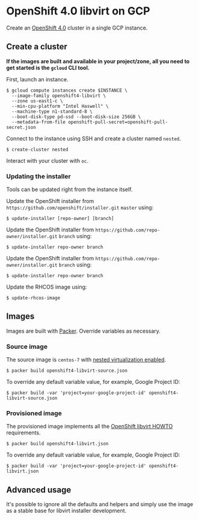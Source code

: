# OpenShift 4.0 libvirt on GCP

Create an [OpenShift 4.0](https://github.com/openshift/installer) cluster in a single GCP instance.

## Create a cluster

**If the images are built and available in your project/zone, all you need to get started is the `gcloud` CLI tool.**

First, launch an instance.

```shell
$ gcloud compute instances create $INSTANCE \
  --image-family openshift4-libvirt \
  --zone us-east1-c \
  --min-cpu-platform "Intel Haswell" \
  --machine-type n1-standard-8 \
  --boot-disk-type pd-ssd --boot-disk-size 256GB \
  --metadata-from-file openshift-pull-secret=openshift-pull-secret.json
```

Connect to the instance using SSH and create a cluster named `nested`.

```shell
$ create-cluster nested
```

Interact with your cluster with `oc`.

### Updating the installer

Tools can be updated right from the instance itself.

Update the OpenShift installer from `https://github.com/openshift/installer.git` `master` using:

```shell
$ update-installer [repo-owner] [branch]
```

Update the OpenShift installer from `https://github.com/repo-owner/installer.git` `branch` using:

```shell
$ update-installer repo-owner branch
```

Update the OpenShift installer from `https://github.com/repo-owner/installer.git` `branch` using:

```shell
$ update-installer repo-owner branch
```

Update the RHCOS image using:

```shell
$ update-rhcos-image
```

## Images

Images are built with [Packer](https://www.packer.io). Override variables as necessary.

### Source image

The source image is `centos-7` with [nested virtualization enabled](https://cloud.google.com/compute/docs/instances/enable-nested-virtualization-vm-instances#restrictions).

```shell
$ packer build openshift4-libvirt-source.json
```

To override any default variable value, for example, Google Project ID:

```shell
$ packer build -var 'project=your-google-project-id' openshift4-libvirt-source.json
```

### Provisioned image

The provisioned image implements all the [OpenShift libvirt HOWTO](https://github.com/openshift/installer/blob/master/docs/dev/libvirt-howto.md) requirements.

```shell
$ packer build openshift4-libvirt.json
```
To override any default variable value, for example, Google Project ID:

```shell
$ packer build -var 'project=your-google-project-id' openshift4-libvirt.json
```

## Advanced usage

It's possible to ignore all the defaults and helpers and simply use the image as a stable base for libvirt installer development.
